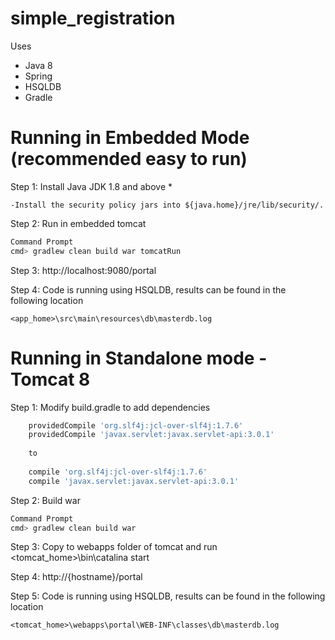 # simple_registration

Uses
- Java 8
- Spring
- HSQLDB
- Gradle

# Running in Embedded Mode (recommended easy to run)
Step 1: Install Java JDK 1.8 and above *

    -Install the security policy jars into ${java.home}/jre/lib/security/. 

Step 2: Run in embedded tomcat
``` gradle
Command Prompt
cmd> gradlew clean build war tomcatRun
```

Step 3: http://localhost:9080/portal

Step 4: Code is running using HSQLDB, results can be found in the following location

```HSQLDB
<app_home>\src\main\resources\db\masterdb.log
```

# Running in Standalone mode - Tomcat 8
Step 1: Modify build.gradle to add dependencies

``` gradle
	providedCompile 'org.slf4j:jcl-over-slf4j:1.7.6'
	providedCompile 'javax.servlet:javax.servlet-api:3.0.1'
	
	to
	
	compile 'org.slf4j:jcl-over-slf4j:1.7.6'
	compile 'javax.servlet:javax.servlet-api:3.0.1'
```

Step 2: Build war
``` gradle
Command Prompt
cmd> gradlew clean build war
```

Step 3: Copy to webapps folder of tomcat and run <tomcat_home>\bin\catalina start

Step 4: http://{hostname}/portal

Step 5: Code is running using HSQLDB, results can be found in the following location

```HSQLDB
<tomcat_home>\webapps\portal\WEB-INF\classes\db\masterdb.log
```
